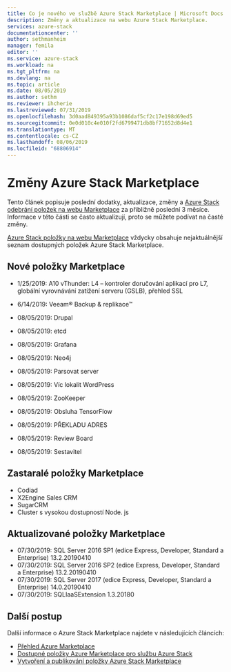 ```yaml
---
title: Co je nového ve službě Azure Stack Marketplace | Microsoft Docs
description: Změny a aktualizace na webu Azure Stack Marketplace.
services: azure-stack
documentationcenter: ''
author: sethmanheim
manager: femila
editor: ''
ms.service: azure-stack
ms.workload: na
ms.tgt_pltfrm: na
ms.devlang: na
ms.topic: article
ms.date: 08/05/2019
ms.author: sethm
ms.reviewer: ihcherie
ms.lastreviewed: 07/31/2019
ms.openlocfilehash: 3d0aad849395a93b1086daf5cf2c17e198d69ed5
ms.sourcegitcommit: 0e0d010c4e010f2fd6799471db8bf71652d8d4e1
ms.translationtype: MT
ms.contentlocale: cs-CZ
ms.lasthandoff: 08/06/2019
ms.locfileid: "68806914"
---
```

# <a name="azure-stack-marketplace-changes"></a>Změny Azure Stack Marketplace

Tento článek popisuje poslední dodatky, aktualizace, změny a [Azure Stack odebrání položek na webu Marketplace](azure-stack-marketplace-azure-items.md) za přibližně poslední 3 měsíce. Informace v této části se často aktualizují, proto se můžete podívat na časté změny.

[Azure Stack položky na webu Marketplace](azure-stack-marketplace-azure-items.md) vždycky obsahuje nejaktuálnější seznam dostupných položek Azure Stack Marketplace.

## <a name="new-marketplace-items"></a>Nové položky Marketplace

- 1/25/2019: A10 vThunder: L4 – kontroler doručování aplikací pro L7, globální vyrovnávání zatížení serveru (GSLB), přehled SSL

- 6/14/2019: Veeam® Backup & replikace™

- 08/05/2019: Drupal

- 08/05/2019: etcd

- 08/05/2019: Grafana

- 08/05/2019: Neo4j

- 08/05/2019: Parsovat server

- 08/05/2019: Víc lokalit WordPress

- 08/05/2019: ZooKeeper

- 08/05/2019: Obsluha TensorFlow

- 08/05/2019: PŘEKLADU ADRES

- 08/05/2019: Review Board

- 08/05/2019: Sestavitel

## <a name="deprecated-marketplace-items"></a>Zastaralé položky Marketplace

- Codiad
- X2Engine Sales CRM
- SugarCRM
- Cluster s vysokou dostupností Node. js

## <a name="updated-marketplace-items"></a>Aktualizované položky Marketplace

- 07/30/2019: SQL Server 2016 SP1 (edice Express, Developer, Standard a Enterprise) 13.2.20190410
- 07/30/2019: SQL Server 2016 SP2 (edice Express, Developer, Standard a Enterprise) 13.2.20190410
- 07/30/2019: SQL Server 2017 (edice Express, Developer, Standard a Enterprise) 14.0.20190410
- 07/30/2019: SQLIaaSExtension 1.3.20180

## <a name="next-steps"></a>Další postup

Další informace o Azure Stack Marketplace najdete v následujících článcích:

- [Přehled Azure Marketplace](azure-stack-marketplace.md)
- [Dostupné položky Azure Marketplace pro službu Azure Stack](azure-stack-marketplace-azure-items.md)
- [Vytvoření a publikování položky Azure Stack Marketplace](azure-stack-create-and-publish-marketplace-item.md)
